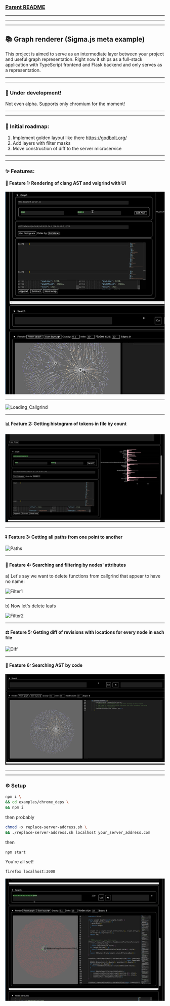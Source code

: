 ### [Parent README](https://github.com/jacomyal/sigma.js/blob/main/README.md)

***
___
---

## :books: Graph renderer (Sigma.js meta example)
This project is aimed to serve as an intermediate layer between your project and useful graph representation. Right now it ships as a full-stack application with TypeScript frontend and Flask backend and only serves as a representation.

---
---

### :construction: Under development!
Not even alpha. Supports only chromium for the moment!

---
---

### :pushpin: Initial roadmap:
1. Implement golden layout like there https://godbolt.org/
2. Add layers with filter masks
3. Move construction of diff to the server microservice

---
---

### :sparkles: Features:
#### :art: Feature 1: Rendering of clang AST and valgrind with UI

![Loading_AST](gif/loading-ast.gif)

---

![Loading_Callgrind](gif/callgrind-loading.gif)

---

#### :bar_chart: Feature 2: Getting histogram of tokens in file by count

![Histogram](gif/hist.gif)

---

#### :arrow_double_down: Feature 3: Getting all paths from one point to another

![Paths](gif/paths.gif)

---

#### :mag_right: Feature 4: Searching and filtering by nodes' attributes

  a) Let's say we want to delete functions from callgrind that appear to have no name:

  ![Filter1](gif/callgrind-filter-1.gif)

---

  b) Now let's delete leafs

  ![Filter2](gif/callgrind-filter-2.gif)

---

#### :balance_scale: Feature 5: Getting diff of revisions with locations for every node in each file

![Diff](gif/diff.gif)

---


#### :notebook: Feature 6: Searching AST by code

![Code](gif/code-search.gif)

---
---

### :gear: Setup
```bash
npm i \
&& cd examples/chrome_deps \
&& npm i
```
then probably
```bash
chmod +x replace-server-address.sh \
&& ./replace-server-address.sh localhost your_server_address.com
```
then
```bash
npm start
```
You're all set!
```bash
firefox localhost:3000
```

![Radius](gif/radius.gif)